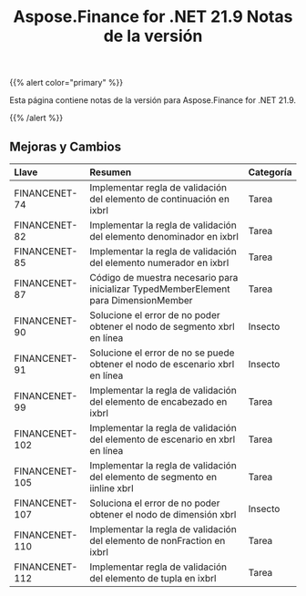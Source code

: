 ﻿---
title: Aspose.Finance for .NET 21.9 Notas de la versión
type: docs
weight: 50
url: /es/net/aspose-finance-for-net-21-9-release-notes/
---
{{% alert color="primary" %}}

Esta página contiene notas de la versión para Aspose.Finance for .NET 21.9.

{{% /alert %}}

## **Mejoras y Cambios**

|**Llave**|**Resumen**|**Categoría**|
|:- |:- |:- |
|FINANCENET-74|Implementar regla de validación del elemento de continuación en ixbrl|Tarea|
|FINANCENET-82|Implementar la regla de validación del elemento denominador en ixbrl|Tarea|
|FINANCENET-85|Implementar la regla de validación del elemento numerador en ixbrl|Tarea|
|FINANCENET-87|Código de muestra necesario para inicializar TypedMemberElement para DimensionMember|Tarea|
|FINANCENET-90| Solucione el error de no poder obtener el nodo de segmento xbrl en línea|Insecto|
|FINANCENET-91| Solucione el error de no se puede obtener el nodo de escenario xbrl en línea|Insecto|
|FINANCENET-99|Implementar la regla de validación del elemento de encabezado en ixbrl|Tarea|
|FINANCENET-102|Implementar la regla de validación del elemento de escenario en xbrl en línea|Tarea|
|FINANCENET-105|Implementar la regla de validación del elemento de segmento en iinline xbrl|Tarea|
|FINANCENET-107| Soluciona el error de no poder obtener el nodo de dimensión xbrl|Insecto|
|FINANCENET-110|Implementar la regla de validación del elemento de nonFraction en ixbrl|Tarea|
|FINANCENET-112|Implementar regla de validación del elemento de tupla en ixbrl|Tarea|

